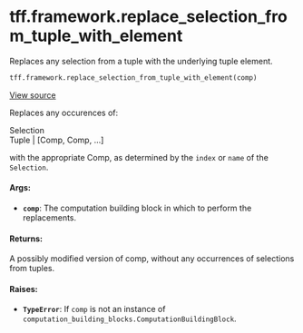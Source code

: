 <div itemscope itemtype="http://developers.google.com/ReferenceObject">
<meta itemprop="name" content="tff.framework.replace_selection_from_tuple_with_element" />
<meta itemprop="path" content="Stable" />
</div>

# tff.framework.replace_selection_from_tuple_with_element

Replaces any selection from a tuple with the underlying tuple element.

```python
tff.framework.replace_selection_from_tuple_with_element(comp)
```

<a target="_blank" href=http://github.com/tensorflow/federated/tree/master/tensorflow_federated/python/core/impl/transformations.py>View
source</a>

<!-- Placeholder for "Used in" -->

Replaces any occurences of:

Selection \
Tuple | [Comp, Comp, ...]

with the appropriate Comp, as determined by the `index` or `name` of the
`Selection`.

#### Args:

*   <b>`comp`</b>: The computation building block in which to perform the
    replacements.

#### Returns:

A possibly modified version of comp, without any occurrences of selections from
tuples.

#### Raises:

*   <b>`TypeError`</b>: If `comp` is not an instance of
    `computation_building_blocks.ComputationBuildingBlock`.
